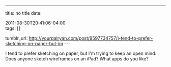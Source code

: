 ---
title: no title
date:

 2011-08-30T20:41:06-04:00  
tags:  []

tumblr_url:
http://yourpalryan.com/post/9597734757/i-tend-to-prefer-sketching-on-paper-but-im
\-\--

I tend to prefer sketching on paper, but I'm trying to keep an open
mind. Does anyone sketch wireframes on an iPad? What apps do you like?
